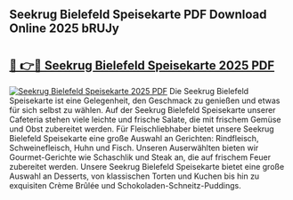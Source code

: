 ## Seekrug Bielefeld Speisekarte PDF Download Online 2025 bRUJy

# <h2><a href="http://gc6xy1.nevu.top/?p=Seekrug+Bielefeld+Speisekarte">🔗 👉🔴 Seekrug Bielefeld Speisekarte 2025 PDF</a></h2>

[![Seekrug Bielefeld Speisekarte 2025 PDF](https://i.imgur.com/dBaPXMq.png)](http://gc6xy1.nevu.top/?p=Seekrug+Bielefeld+Speisekarte)
Die Seekrug Bielefeld Speisekarte ist eine Gelegenheit, den Geschmack zu genießen und etwas für sich selbst zu wählen. Auf der Seekrug Bielefeld Speisekarte unserer Cafeteria stehen viele leichte und frische Salate, die mit frischem Gemüse und Obst zubereitet werden. Für Fleischliebhaber bietet unsere Seekrug Bielefeld Speisekarte eine große Auswahl an Gerichten: Rindfleisch, Schweinefleisch, Huhn und Fisch. Unseren Auserwählten bieten wir Gourmet-Gerichte wie Schaschlik und Steak an, die auf frischem Feuer zubereitet werden. Unsere Seekrug Bielefeld Speisekarte bietet eine große Auswahl an Desserts, von klassischen Torten und Kuchen bis hin zu exquisiten Crème Brûlée und Schokoladen-Schneitz-Puddings.
